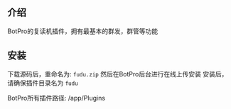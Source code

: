 ## 介绍
BotPro的复读机插件，拥有最基本的群发，群管等功能
## 安装
下载源码后，重命名为: `fudu.zip`
然后在BotPro后台进行在线上传安装
安装后，请确保插件目录名为 `fudu`

BotPro所有插件路径: /app/Plugins
